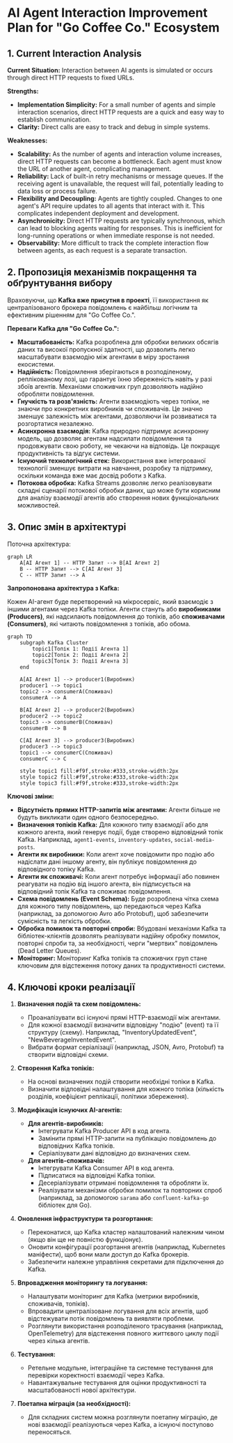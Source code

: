 # AI Agent Interaction Improvement Plan for "Go Coffee Co." Ecosystem

## 1. Current Interaction Analysis

**Current Situation:** Interaction between AI agents is simulated or occurs through direct HTTP requests to fixed URLs.

**Strengths:**
*   **Implementation Simplicity:** For a small number of agents and simple interaction scenarios, direct HTTP requests are a quick and easy way to establish communication.
*   **Clarity:** Direct calls are easy to track and debug in simple systems.

**Weaknesses:**
*   **Scalability:** As the number of agents and interaction volume increases, direct HTTP requests can become a bottleneck. Each agent must know the URL of another agent, complicating management.
*   **Reliability:** Lack of built-in retry mechanisms or message queues. If the receiving agent is unavailable, the request will fail, potentially leading to data loss or process failure.
*   **Flexibility and Decoupling:** Agents are tightly coupled. Changes to one agent's API require updates to all agents that interact with it. This complicates independent deployment and development.
*   **Asynchronicity:** Direct HTTP requests are typically synchronous, which can lead to blocking agents waiting for responses. This is inefficient for long-running operations or when immediate response is not needed.
*   **Observability:** More difficult to track the complete interaction flow between agents, as each request is a separate transaction.

## 2. Пропозиція механізмів покращення та обґрунтування вибору

Враховуючи, що **Kafka вже присутня в проекті**, її використання як централізованого брокера повідомлень є найбільш логічним та ефективним рішенням для "Go Coffee Co.".

**Переваги Kafka для "Go Coffee Co.":**
*   **Масштабованість:** Kafka розроблена для обробки великих обсягів даних та високої пропускної здатності, що дозволить легко масштабувати взаємодію між агентами в міру зростання екосистеми.
*   **Надійність:** Повідомлення зберігаються в розподіленому, реплікованому лозі, що гарантує їхню збереженість навіть у разі збоїв агентів. Механізми споживчих груп дозволяють надійно обробляти повідомлення.
*   **Гнучкість та розв'язність:** Агенти взаємодіють через топіки, не знаючи про конкретних виробників чи споживачів. Це значно зменшує залежність між агентами, дозволяючи їм розвиватися та розгортатися незалежно.
*   **Асинхронна взаємодія:** Kafka природно підтримує асинхронну модель, що дозволяє агентам надсилати повідомлення та продовжувати свою роботу, не чекаючи на відповідь. Це покращує продуктивність та відгук системи.
*   **Існуючий технологічний стек:** Використання вже інтегрованої технології зменшує витрати на навчання, розробку та підтримку, оскільки команда вже має досвід роботи з Kafka.
*   **Потокова обробка:** Kafka Streams дозволяє легко реалізовувати складні сценарії потокової обробки даних, що може бути корисним для аналізу взаємодії агентів або створення нових функціональних можливостей.

## 3. Опис змін в архітектурі

Поточна архітектура:
```mermaid
graph LR
    A[AI Агент 1] -- HTTP Запит --> B[AI Агент 2]
    B -- HTTP Запит --> C[AI Агент 3]
    C -- HTTP Запит --> A
```

**Запропонована архітектура з Kafka:**

Кожен AI-агент буде перетворений на мікросервіс, який взаємодіє з іншими агентами через Kafka топіки. Агенти стануть або **виробниками (Producers)**, які надсилають повідомлення до топіків, або **споживачами (Consumers)**, які читають повідомлення з топіків, або обома.

```mermaid
graph TD
    subgraph Kafka Cluster
        topic1[Топік 1: Події Агента 1]
        topic2[Топік 2: Події Агента 2]
        topic3[Топік 3: Події Агента 3]
    end

    A[AI Агент 1] --> producer1(Виробник)
    producer1 --> topic1
    topic2 --> consumerA(Споживач)
    consumerA --> A

    B[AI Агент 2] --> producer2(Виробник)
    producer2 --> topic2
    topic3 --> consumerB(Споживач)
    consumerB --> B

    C[AI Агент 3] --> producer3(Виробник)
    producer3 --> topic3
    topic1 --> consumerC(Споживач)
    consumerC --> C

    style topic1 fill:#f9f,stroke:#333,stroke-width:2px
    style topic2 fill:#f9f,stroke:#333,stroke-width:2px
    style topic3 fill:#f9f,stroke:#333,stroke-width:2px
```

**Ключові зміни:**
*   **Відсутність прямих HTTP-запитів між агентами:** Агенти більше не будуть викликати один одного безпосередньо.
*   **Визначення топіків Kafka:** Для кожного типу взаємодії або для кожного агента, який генерує події, буде створено відповідний топік Kafka. Наприклад, `agent1-events`, `inventory-updates`, `social-media-posts`.
*   **Агенти як виробники:** Коли агент хоче повідомити про подію або надіслати дані іншому агенту, він публікує повідомлення до відповідного топіку Kafka.
*   **Агенти як споживачі:** Коли агент потребує інформації або повинен реагувати на подію від іншого агента, він підписується на відповідний топік Kafka та споживає повідомлення.
*   **Схема повідомлень (Event Schema):** Буде розроблена чітка схема для кожного типу повідомлень, що передаються через Kafka (наприклад, за допомогою Avro або Protobuf), щоб забезпечити сумісність та легкість обробки.
*   **Обробка помилок та повторні спроби:** Вбудовані механізми Kafka та бібліотек-клієнтів дозволять реалізувати надійну обробку помилок, повторні спроби та, за необхідності, черги "мертвих" повідомлень (Dead Letter Queues).
*   **Моніторинг:** Моніторинг Kafka топіків та споживчих груп стане ключовим для відстеження потоку даних та продуктивності системи.

## 4. Ключові кроки реалізації

1.  **Визначення подій та схем повідомлень:**
    *   Проаналізувати всі існуючі прямі HTTP-взаємодії між агентами.
    *   Для кожної взаємодії визначити відповідну "подію" (event) та її структуру (схему). Наприклад, "InventoryUpdatedEvent", "NewBeverageInventedEvent".
    *   Вибрати формат серіалізації (наприклад, JSON, Avro, Protobuf) та створити відповідні схеми.

2.  **Створення Kafka топіків:**
    *   На основі визначених подій створити необхідні топіки в Kafka.
    *   Визначити відповідні налаштування для кожного топіка (кількість розділів, коефіцієнт реплікації, політики збереження).

3.  **Модифікація існуючих AI-агентів:**
    *   **Для агентів-виробників:**
        *   Інтегрувати Kafka Producer API в код агента.
        *   Замінити прямі HTTP-запити на публікацію повідомлень до відповідних Kafka топіків.
        *   Серіалізувати дані відповідно до визначених схем.
    *   **Для агентів-споживачів:**
        *   Інтегрувати Kafka Consumer API в код агента.
        *   Підписатися на відповідні Kafka топіки.
        *   Десеріалізувати отримані повідомлення та обробляти їх.
        *   Реалізувати механізми обробки помилок та повторних спроб (наприклад, за допомогою `sarama` або `confluent-kafka-go` бібліотек для Go).

4.  **Оновлення інфраструктури та розгортання:**
    *   Переконатися, що Kafka кластер налаштований належним чином (якщо він ще не повністю функціонує).
    *   Оновити конфігурації розгортання агентів (наприклад, Kubernetes маніфести), щоб вони мали доступ до Kafka брокерів.
    *   Забезпечити належне управління секретами для підключення до Kafka.

5.  **Впровадження моніторингу та логування:**
    *   Налаштувати моніторинг для Kafka (метрики виробників, споживачів, топіків).
    *   Впровадити централізоване логування для всіх агентів, щоб відстежувати потік повідомлень та виявляти проблеми.
    *   Розглянути використання розподіленого трасування (наприклад, OpenTelemetry) для відстеження повного життєвого циклу події через кілька агентів.

6.  **Тестування:**
    *   Ретельне модульне, інтеграційне та системне тестування для перевірки коректності взаємодії через Kafka.
    *   Навантажувальне тестування для оцінки продуктивності та масштабованості нової архітектури.

7.  **Поетапна міграція (за необхідності):**
    *   Для складних систем можна розглянути поетапну міграцію, де нові взаємодії реалізуються через Kafka, а існуючі поступово переносяться.